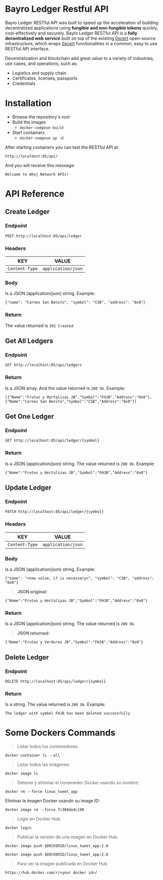# Bayro Ledger Restful API

Bayro Ledger RESTful API was built to speed up the acceleration of building decentralized applications using **fungible and non-fungible tokens** quickly, cost-effectively and securely. Bayro Ledger RESTful API is a **fully decentralized web service** built on top of the existing [0xcert](http://0xcert.org) open-source infrastructure, which wraps [0xcert](http://0xcert.org) functionalities in a common, easy to use RESTful API interface.

Decentralization and blockchain add great value to a variety of industries, use cases, and operations, such as:
- Logistics and supply chain.
- Certificates, licenses, passports
- Credentials

# Installation

-   Browse the repository's root
-   Build the images
    -   `docker-compose build`
-   Start containers
    -   `docker-compose up -d`

After starting containers you can test the RESTful API at:
```
http://localhost:85/api/
```
And you will receive this message:
```
Welcome to Ahoj Network APIs!
```

# API Reference

## Create Ledger
### Endpoint
```
POST http://localhost:85/api/ledger
```
### Headers
|         KEY           |         VALUE        |
|-----------------------|----------------------|
|    `Content-Type`     |  `application/json`  |
### Body
Is a JSON (application/json) string. Example:
```
{"name": "Carnes San Benito", "symbol": "CSB", "address": "0x0"}
```
### Return
The value returned is `201 Created`

## Get All Ledgers
### Endpoint
```
GET http://localhost:85/api/ledgers
```
### Return
Is a JSON array. And the value returned is `200 Ok`. Example:
```
[{"Name":"Frutas y Hortalizas JB","Symbol":"FHJB","Address":"0x0"},{"Name":"Carnes San Benito","Symbol":"CSB","Address":"0x0"}]
```

## Get One Ledger
### Endpoint
```
GET http://localhost:85/api/ledger/{symbol}
```
### Return
Is a JSON (application/json) string. The value returned is `200 Ok`. Example:
```
{"Name":"Frutas y Hortalizas JB","Symbol":"FHJB","Address":"0x0"}
```

## Update Ledger

### Endpoint
```
PATCH http://localhost:85/api/ledger/{symbol}
```
### Headers
|         KEY           |         VALUE        |
|-----------------------|----------------------|
|    `Content-Type`     |  `application/json`  |

### Body
Is a JSON (application/json) string. Example:
```
{"name": "<new value, if is necessary>", "symbol": "CSB", "address": "0x0"}
```
> **JSON original:**
```
{"Name":"Frutas y Hortaliyas JB","Symbol":"FHJB","Address":"0x0"}
```

### Return
Is a JSON (application/json) string. The value returned is `200 Ok`. 
> **JSON returned:**
```
{"Name":"Frutas y Verduras JB","Symbol":"FHJB","Address":"0x0"}
```

## Delete Ledger
### Endpoint
```
DELETE http://localhost:85/api/ledger/{symbol}
```
### Return
Is a string. The value returned is `200 Ok`. Example:
```
The ledger with symbol FHJB has been deleted successfully
```

# Some Dockers Commands

> Listar todos los contenedores:
```
docker container ls --all
````
> Listar todos las imágenes:
```
docker image ls
```

> Detener y eliminar el contenedor Docker usando su nombre:
```
docker rm --force linux_tweet_app
```

Eliminar la imagen Docker usando su image ID:
```
docker image rm --force 7c368de4c190
```

> Login en Docker Hub:
```
docker login
```

> Publicar la versión de una imagen en Docker Hub:
```
docker image push $DOCKERID/linux_tweet_app:1.0
```
```
docker image push $DOCKERID/linux_tweet_app:2.0
```
> Para ver la imagen publicada en Docker Hub
```
https://hub.docker.com/r/<your docker id>/
```